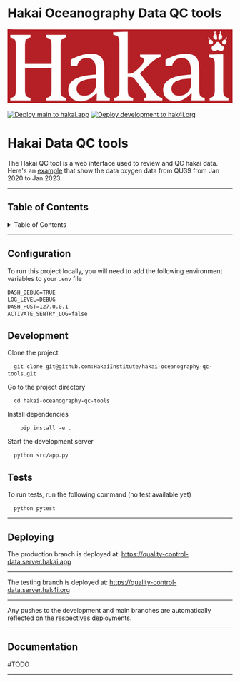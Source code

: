 # Hakai Oceanography Data QC tools

<!-- NOTE: All sections are placeholders. Use the relevant ones-->

![Logo](src/assets/logo.png)

<!-- Make a favicon/logo using something like:

* https://favicon.io/
* https://www.shopify.com/tools/logo-maker/open-source-software
* https://primitive.lol/ -->
<!-- You can get project relevant badges from: [shields.io](https://shields.io/) -->

[![Deploy main to hakai.app](https://github.com/HakaiInstitute/hakai-oceanography-qc-tools/actions/workflows/deploy-main.yaml/badge.svg?branch=main)](https://github.com/HakaiInstitute/hakai-oceanography-qc-tools/actions/workflows/deploy-main.yaml)
[![Deploy development to hak4i.org](https://github.com/HakaiInstitute/hakai-oceanography-qc-tools/actions/workflows/deploy-development.yaml/badge.svg?branch=development)](https://github.com/HakaiInstitute/hakai-oceanography-qc-tools/actions/workflows/deploy-development.yaml)

# Hakai Data QC tools


The Hakai QC tool is a web interface used to review and QC hakai data. Here's an [example](https://quality-control-data.server.hakai.app/ctd/dissolved_oxygen_ml_l/contour_profiles?station=QU39&start_dt>2020-01-01&start_dt<2023-01-01) that show the data oxygen data from QU39 from Jan 2020 to Jan 2023.


---

## Table of Contents

<details>

<summary>Table of Contents</summary>

[Configuration](#configuration)

[Development](#development)

[Tests](#tests)

[Deploying](#deploying)

[Contributing](#contributing)

[Documentation](#documentation)

[License](#license)

</details>

---

## Configuration

To run this project locally, you will need to add the following environment variables to your `.env` file

```env
DASH_DEBUG=TRUE
LOG_LEVEL=DEBUG
DASH_HOST=127.0.0.1
ACTIVATE_SENTRY_LOG=false
```

## Development

Clone the project

```shell
  git clone git@github.com:HakaiInstitute/hakai-oceanography-qc-tools.git
```

Go to the project directory

```shell
  cd hakai-oceanography-qc-tools
```

Install dependencies

```shell
    pip install -e .
```

Start the development server

```shell
  python src/app.py
```

## Tests

To run tests, run the following command (no test available yet)

```shell
  python pytest
```

---

## Deploying

The production branch is deployed at: 
https://quality-control-data.server.hakai.app

---
The testing branch is deployed at: 
https://quality-control-data.server.hak4i.org


---

Any pushes to the development and main branches are automatically reflected on the respectives deployments.

---

## Documentation

#TODO 

---

